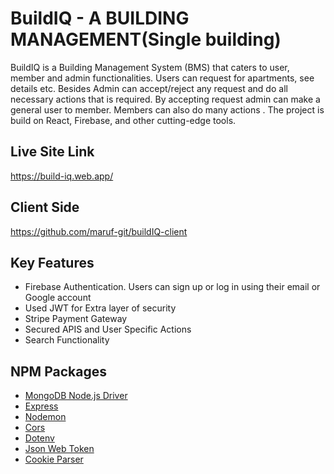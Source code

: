 
# BuildIQ - A BUILDING MANAGEMENT(Single building)
BuildIQ is a Building Management System (BMS) that caters to  user, member and admin functionalities. Users can request for apartments, see details etc. Besides Admin can accept/reject any request and do all necessary actions that is required. By accepting request admin can make a general user to member. Members can also do many actions . The project is build on React, Firebase, and other cutting-edge tools. 

## Live Site Link
https://build-iq.web.app/
## Client Side
https://github.com/maruf-git/buildIQ-client

## Key Features

<ul>
    <li>Firebase Authentication. Users can sign up or log in using their email or Google account</li>
    <li>Used JWT for Extra layer of security</li>
    <li>Stripe Payment Gateway</li>
    <li>Secured APIS and User Specific Actions</li>
    <li>Search Functionality</li>
</ul>



## NPM Packages
<ul>
    <li>
        <a href="https://www.npmjs.com/package/mongodb" target="_blank">MongoDB Node.js Driver<a>
    </li>
    <li>
        <a href="https://www.npmjs.com/package/express" target="_blank">Express<a>
    </li>
    <li>
        <a href="https://www.npmjs.com/package/nodemon" target="_blank">Nodemon<a>
    </li>
    <li>
        <a href="https://www.npmjs.com/package/cors" target="_blank">Cors<a>
    </li>
    <li>
        <a href="https://www.npmjs.com/package/dotenv" target="_blank">Dotenv<a>
    </li>
    <li>
        <a href="https://www.npmjs.com/package/jsonwebtoken" target="_blank">Json Web Token<a>
    </li>
    <li>
        <a href="https://www.npmjs.com/package/cookie-parser" target="_blank">Cookie Parser<a>
    </li>
  
</ul>
